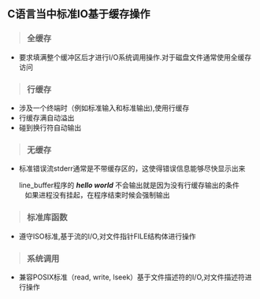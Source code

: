 ## C语言当中标准IO基于缓存操作
> ### 全缓存
* 要求填满整个缓冲区后才进行I/O系统调用操作.对于磁盘文件通常使用全缓存访问
> ### 行缓存
* 涉及一个终端时（例如标准输入和标准输出),使用行缓存
* 行缓存满自动溢出
* 碰到换行符自动输出
> ### 无缓存
* 标准错误流stderr通常是不带缓存区的，这使得错误信息能够尽快显示出来 
    
    line_buffer程序的 ***hello world*** 不会输出就是因为没有行缓存输出的条件 <br>
    如果进程没有挂起，在程序结束时候会强制输出
> ### 标准库函数
* 遵守ISO标准,基于流的I/O,对文件指针FILE结构体进行操作
> ### 系统调用
* 兼容POSIX标准（read, write, lseek）基于文件描述符的I/O,对文件描述符进行操作
